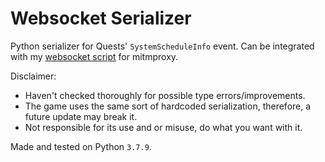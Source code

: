 # Websocket Serializer
Python serializer for Quests' `SystemScheduleInfo` event. Can be integrated with my [websocket script](https://github.com/Egoistically/SINoALICE/blob/master/mitmproxy/mitm_websocket.py) for mitmproxy.  
  
Disclaimer:
* Haven't checked thoroughly for possible type errors/improvements.
* The game uses the same sort of hardcoded serialization, therefore, a future update may break it.
* Not responsible for its use and or misuse, do what you want with it.
  
Made and tested on Python `3.7.9`.